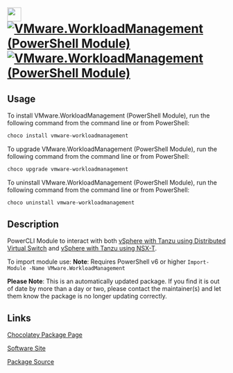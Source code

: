 ﻿# <img src="https://rawcdn.githack.com/virtualex-itv/chocolatey-packages/e61315c1a1c9da8a17325a22fc299db5d040546d/icons/vmware-workloadmanagement.png" width="32" height="32"/> [![VMware.WorkloadManagement (PowerShell Module)](https://img.shields.io/chocolatey/v/vmware-workloadmanagement.svg?label=VMware.WorkloadManagement+(PowerShell+Module))](https://chocolatey.org/packages/vmware-workloadmanagement) [![VMware.WorkloadManagement (PowerShell Module)](https://img.shields.io/chocolatey/dt/vmware-workloadmanagement.svg)](https://chocolatey.org/packages/vmware-workloadmanagement)

## Usage

To install VMware.WorkloadManagement (PowerShell Module), run the following command from the command line or from PowerShell:

```powershell
choco install vmware-workloadmanagement
```

To upgrade VMware.WorkloadManagement (PowerShell Module), run the following command from the command line or from PowerShell:

```powershell
choco upgrade vmware-workloadmanagement
```

To uninstall VMware.WorkloadManagement (PowerShell Module), run the following command from the command line or from PowerShell:

```powershell
choco uninstall vmware-workloadmanagement
```

## Description

PowerCLI Module to interact with both [vSphere with Tanzu using Distributed Virtual Switch](https://www.virtuallyghetto.com/2020/10/automated-vsphere-with-tanzu-lab-deployment-script.html) and [vSphere with Tanzu using NSX-T](https://blogs.vmware.com/vsphere/2020/03/vsphere-7-kubernetes-tanzu.html).

To import module use:
**Note**: Requires PowerShell v6 or higher
`Import-Module -Name VMware.WorkloadManagement`

**Please Note**: This is an automatically updated package. If you find it is
out of date by more than a day or two, please contact the maintainer(s) and
let them know the package is no longer updating correctly.

## Links

[Chocolatey Package Page](https://chocolatey.org/packages/vmware-workloadmanagement)

[Software Site](https://github.com/lamw/VMware.WorkloadManagement)

[Package Source](https://github.com/virtualex-itv/chocolatey-packages/tree/master/automatic/vmware-workloadmanagement)
